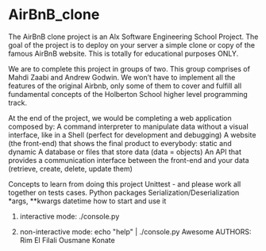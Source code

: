 # AirBnB_clone
The AirBnB clone project is an Alx Software Engineering School Project. The goal of the project is to deploy on your server a simple clone or copy of the famous AirBnB website. This is totally for educational purposes ONLY.

We are to complete this project in groups of two. This group comprises of Mahdi Zaabi and Andrew Godwin. We won’t have to implement all the features of the original Airbnb, only some of them to cover and fulfill all fundamental concepts of the Holberton School higher level programming track.

At the end of the project, we would be completing a web application composed by:
A command interpreter to manipulate data without a visual interface, like in a Shell (perfect for development and debugging)
A website (the front-end) that shows the final product to everybody: static and dynamic
A database or files that store data (data = objects)
An API that provides a communication interface between the front-end and your data (retrieve, create, delete, update them)

Concepts to learn from doing this project
Unittest - and please work all together on tests cases.
Python packages
Serialization/Deserialization
*args, **kwargs
datetime
how to start and use it
  1. interactive mode: 
  ./console.py
  
  2. non-interactive mode: 
  echo "help" | ./console.py
Awesome AUTHORS:
Rim El Filali
Ousmane Konate

